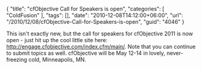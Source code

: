{
	"title": "cfObjective Call for Speakers is open",
	"categories": [
		"ColdFusion"
	],
	"tags": [],
	"date": "2010-12-08T14:12:00+06:00",
	"url": "/2010/12/08/cfObjective-Call-for-Speakers-is-open",
	"guid": "4046"
}

This isn't exactly new, but the call for speakers for cfObjective 2011 is now open - just hit up the cool little site here: <a href="http://engage.cfobjective.com/index.cfm/main/">http://engage.cfobjective.com/index.cfm/main/</a>. Note that you can continue to submit topics as well. cfObjective will be May 12-14 in lovely, never-freezing cold, Minneapolis, MN.